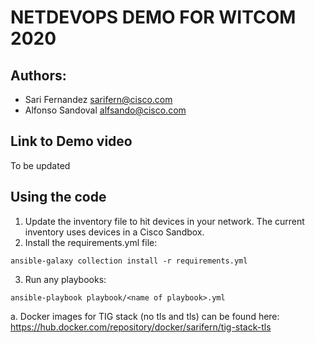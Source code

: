 # NETDEVOPS DEMO FOR WITCOM 2020

## Authors: 
- Sari Fernandez sarifern@cisco.com
- Alfonso Sandoval alfsando@cisco.com

## Link to Demo video
To be updated

## Using the code

1. Update the inventory file to hit devices in your network. The current inventory uses devices in a Cisco Sandbox.
2. Install the requirements.yml file:
``` 
ansible-galaxy collection install -r requirements.yml
```
3. Run any playbooks:
``` 
ansible-playbook playbook/<name of playbook>.yml
```

a. Docker images for TIG stack (no tls and tls) can be found here:
https://hub.docker.com/repository/docker/sarifern/tig-stack-tls